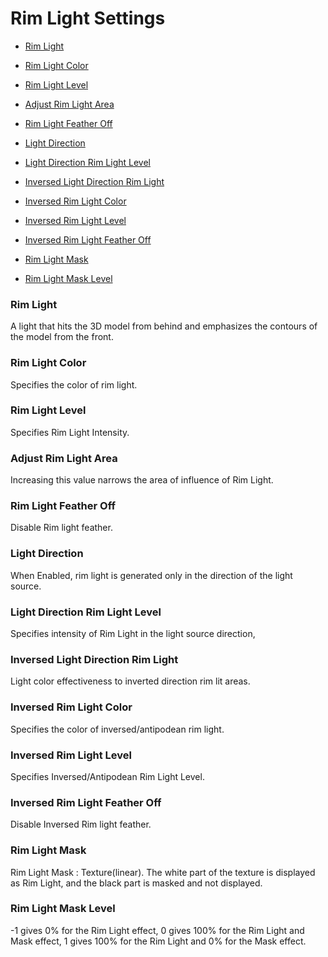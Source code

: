 # Rim Light Settings

* [Rim Light](#rim-light)
* [Rim Light Color](#rim-light-color)
* [Rim Light Level](#rim-light-level)
* [Adjust Rim Light Area](#adjust-rim-light-area)
* [Rim Light Feather Off](#rim-light-feather-off)
* [Light Direction](#light-direction)
* [Light Direction Rim Light Level](#light-direction-rim-light-level)
* [Inversed Light Direction Rim Light](#inversed-light-direction-rim-light)
* [Inversed Rim Light Color](#inversed-light-direction-rim-light)
* [Inversed Rim Light Level](#inversed-rim-light-level)
* [Inversed Rim Light Feather Off](#inversed-rim-light-level)

* [Rim Light Mask](#rim-light-mask)
* [Rim Light Mask Level](#rim-light-mask-level)

### Rim Light
A light that hits the 3D model from behind and emphasizes the contours of the model from the front.

### Rim Light Color
Specifies the color of rim light.
### Rim Light Level
Specifies Rim Light Intensity.
### Adjust Rim Light Area
Increasing this value narrows the area of influence of Rim Light.
### Rim Light Feather Off
Disable Rim light feather.
### Light Direction
When Enabled, rim light is generated only in the direction of the light source.
### Light Direction Rim Light Level
Specifies intensity of Rim Light in the light source direction,
### Inversed Light Direction Rim Light
Light color effectiveness to inverted direction rim lit areas.
### Inversed Rim Light Color
Specifies the color of inversed/antipodean rim light.
### Inversed Rim Light Level
Specifies Inversed/Antipodean Rim Light Level.
### Inversed Rim Light Feather Off
Disable Inversed Rim light feather.

### Rim Light Mask
Rim Light Mask : Texture(linear). The white part of the texture is displayed as Rim Light, and the black part is masked and not displayed.
### Rim Light Mask Level
-1 gives 0% for the Rim Light effect, 0 gives 100% for the Rim Light and Mask effect, 1 gives 100% for the Rim Light and 0% for the Mask effect.